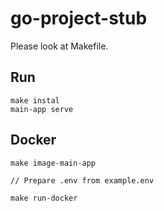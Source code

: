 # go-project-stub


Please look at Makefile.

## Run
```
make instal
main-app serve
```

## Docker
```
make image-main-app

// Prepare .env from example.env

make run-docker
```